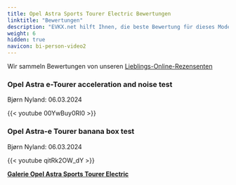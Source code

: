 ```yaml
---
title: Opel Astra Sports Tourer Electric Bewertungen
linktitle: "Bewertungen"
description: "EVKX.net hilft Ihnen, die beste Bewertung für dieses Modell zu finden."
weight: 6
hidden: true
navicon: bi-person-video2
---
```

Wir sammeln Bewertungen von unseren [Lieblings-Online-Rezensenten](../../../../../guides/evreviewers/)

<div class="container text-center shadow p-2 pe-4 mb-5 bg-body-tertiary rounded border">
<h3>Opel Astra e-Tourer acceleration and noise test</h3>
<p>Bjørn Nyland: 06.03.2024</p>

{{< youtube 00YwBuy0RI0 >}}

</div>
<div class="container text-center shadow p-2 pe-4 mb-5 bg-body-tertiary rounded border">
<h3>Opel Astra-e Tourer banana box test</h3>
<p>Bjørn Nyland: 06.03.2024</p>

{{< youtube qitRk2OW_dY >}}

</div>
<div class="mt-3 mb-3">
<a href="../gallery/" class="text-decoration-none text-black">
<strong><i class="bi-arrow-left"></i>Galerie  </strong>
</a>
<a href="../" class="text-decoration-none text-black float-end">
<strong>Opel Astra Sports Tourer Electric <i class="bi-arrow-right"></i></strong>
</a>
</div>
